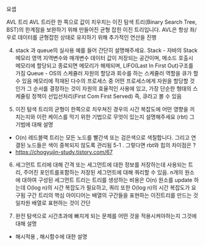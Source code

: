 

요셉

AVL 트리
AVL 트리란 한 쪽으로 값이 치우치는 이진 탐색 트리(Binary Search Tree, BST)의 한계점을 보완하기 위해 만들어진 균형 잡힌 이진 트리입니다. AVL은 항상 좌/우로 데이터를 균형잡힌 상태로 유지하기 위해 추가적인 연산을 진행

4. stack 과 queue의 실사용 예를 들어 간단히 설명해주세요. 
Stack - 자바의 Stack 메모리 영역 지역변수와 매개변수 데이터 값이 저장되는 공간이며, 메소드 호출시 메모리에 할당되고 종료되면 메모리가 해제되며, LIFO(Last In First Out)구조를 가짐
Queue - OS의 스케쥴러 자원의 할당과 회수를 하는 스케쥴러 역할을 큐가 할 수 있음 메모리에 적재된 다수의 프로세스 중 어떤 프로세스에게 자원을 할당할 것인가 그 순서를 결정하는 것이 자원의 효율적인 사용에 있고, 가장 단순한 형태의 스케쥴링 정책이 선입선처리(First Com First Served) 즉, 큐라고 볼 수 있음

5. 이진 탐색 트리의 균형이 한쪽으로 치우쳐진 경우의 시간 복잡도에 어떤 영향을 끼치는지와 이런 케이스를 막기 위한 기법으로 무엇이 있는지 설명해주세요 (rbt) 그 기법에 대해 설명
- O(n)
레드블랙 트리는 모든 노드를 빨간색 또는 검은색으로 색칠합니다. 그리고 연결된 노드들은 색이 중복되지 않도록 관리됨
5-1 . 그렇다면 rbt와 힙의 차이점은 ? 
- https://chogyujin-study.tistory.com/67

6. 세그먼트 트리에 대해 
간격 또는 세그먼트에 대한 정보를 저장하는데 사용되는 트리, 주어진 포인트를포함하는 저장된 세그먼트에 대해 쿼리할 수 있음.
n개의 원소에 대하여 구성된 세그먼트 트리는 트리를 생성하는 비용은 O(n)
원소를 update 하는데 O(log n)의 시간 복잡도가 필요하고, 쿼리 또한 O(log n)의 시간 복잡도가 요구됨
구간 트리의 핵심 아이디어는 배열의 구간들을 표현하는 이진트리를 만드는 것
일차원 배열로 표현하는 것이 간단

7. 완전 탐색으로 시간초과에 빠지게 되는 문제를 어떤 것을 적용시켜야하는지 그것에 대해 설명
- 해시적용 , 해시함수에 대한 설명




